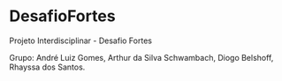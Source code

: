 # DesafioFortes
Projeto Interdisciplinar - Desafio Fortes

Grupo: André Luiz Gomes,
Arthur da Silva Schwambach,
Diogo Belshoff,
Rhayssa dos Santos.

